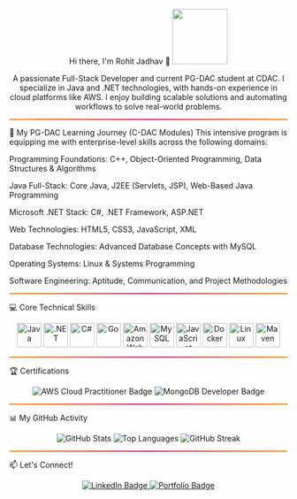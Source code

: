 <div align="center">

Hi there, I'm Rohit Jadhav 👋
<img src="https://www.google.com/search?q=https://media.giphy.com/media/v1.Y2lkPTc5MGI3NjExNTFkN2U5Y2U4MjBkMDIwOTI2M2QzM2I0NjQxYmFjM2ZlMTgxYmM3MSZlcD12MV9pbnRlcm5hbF9naWZzX2dpZklkJmN0PWc/M9gbBd9nbDrOTu1Mqx/giphy.gif" width="100" />

A passionate Full-Stack Developer and current PG-DAC student at CDAC.
I specialize in Java and .NET technologies, with hands-on experience in cloud platforms like AWS. I enjoy building scalable solutions and automating workflows to solve real-world problems.

</div>

<hr style="height:2px;border:none;color:#333;background:linear-gradient(to right, #ff8a00, #da1b60, #ff8a00);">

🚀 My PG-DAC Learning Journey (C-DAC Modules)
This intensive program is equipping me with enterprise-level skills across the following domains:

Programming Foundations: C++, Object-Oriented Programming, Data Structures & Algorithms

Java Full-Stack: Core Java, J2EE (Servlets, JSP), Web-Based Java Programming

Microsoft .NET Stack: C#, .NET Framework, ASP.NET

Web Technologies: HTML5, CSS3, JavaScript, XML

Database Technologies: Advanced Database Concepts with MySQL

Operating Systems: Linux & Systems Programming

Software Engineering: Aptitude, Communication, and Project Methodologies

<hr style="height:2px;border:none;color:#333;background:linear-gradient(to right, #ff8a00, #da1b60, #ff8a00);">

💻 Core Technical Skills
<p align="center">
<a href="https://www.java.com" target="_blank" rel="noreferrer"><img src="https://raw.githubusercontent.com/danielcranney/readme-generator/main/public/icons/skills/java-colored.svg" width="44" height="44" alt="Java" /></a>
<a href="https://dotnet.microsoft.com/" target="_blank" rel="noreferrer"><img src="https://raw.githubusercontent.com/danielcranney/readme-generator/main/public/icons/skills/dot-net-colored.svg" width="44" height="44" alt=".NET" /></a>
<a href="https://learn.microsoft.com/en-us/dotnet/csharp/" target="_blank" rel="noreferrer"><img src="https://raw.githubusercontent.com/danielcranney/readme-generator/main/public/icons/skills/csharp-colored.svg" width="44" height="44" alt="C#" /></a>
<a href="https://go.dev/" target="_blank" rel="noreferrer"><img src="https://www.google.com/search?q=https://raw.githubusercontent.com/danielcranney/readme-generator/main/public/icons/skills/go-colored.svg" width="44" height="44" alt="Go" /></a>
<a href="https://aws.amazon.com" target="_blank" rel="noreferrer"><img src="https://raw.githubusercontent.com/danielcranney/readme-generator/main/public/icons/skills/aws-colored.svg" width="44" height="44" alt="Amazon Web Services" /></a>
<a href="https://www.mysql.com/" target="_blank" rel="noreferrer"><img src="https://raw.githubusercontent.com/danielcranney/readme-generator/main/public/icons/skills/mysql-colored.svg" width="44" height="44" alt="MySQL" /></a>
<a href="https://www.javascript.com/" target="_blank" rel="noreferrer"><img src="https://www.google.com/search?q=https://raw.githubusercontent.com/danielcranney/readme-generator/main/public/icons/skills/javascript-colored.svg" width="44" height="44" alt="JavaScript" /></a>
<a href="https://www.docker.com/" target="_blank" rel="noreferrer"><img src="https://raw.githubusercontent.com/danielcranney/readme-generator/main/public/icons/skills/docker-colored.svg" width="44" height="44" alt="Docker" /></a>
<a href="https://www.linux.org/" target="_blank" rel="noreferrer"><img src="https://raw.githubusercontent.com/danielcranney/readme-generator/main/public/icons/skills/linux-colored.svg" width="44" height="44" alt="Linux" /></a>
<a href="https://maven.apache.org/" target="_blank" rel="noreferrer"><img src="https://www.google.com/search?q=https://raw.githubusercontent.com/devicons/devicon/master/icons/maven/maven-original-wordmark.svg" width="44" height="44" alt="Maven" /></a>
</p>

<hr style="height:2px;border:none;color:#333;background:linear-gradient(to right, #ff8a00, #da1b60, #ff8a00);">

🏆 Certifications
<p align="center">
<img src="https://www.google.com/search?q=https://img.shields.io/badge/AWS%2520Certified%2520Cloud%2520Practitioner-232F3E%3Fstyle%3Dfor-the-badge%26logo%3Damazonaws%26logoColor%3Dwhite" alt="AWS Cloud Practitioner Badge"/>
<img src="https://www.google.com/search?q=https://img.shields.io/badge/MongoDB%2520Developer%27s%2520Toolkit-47A248%3Fstyle%3Dfor-the-badge%26logo%3Dmongodb%26logoColor%3Dwhite" alt="MongoDB Developer Badge"/>
</p>

<hr style="height:2px;border:none;color:#333;background:linear-gradient(to right, #ff8a00, #da1b60, #ff8a00);">

📊 My GitHub Activity
<p align="center">
<img src="https://www.google.com/search?q=https://github-readme-stats.vercel.app/api%3Fusername%3Djadhavrohit0928%26show_icons%3Dtrue%26theme%3Dradical%26hide_border%3Dtrue%26border_radius%3D10" alt="GitHub Stats" />
<img src="https://www.google.com/search?q=https://github-readme-stats.vercel.app/api/top-langs/%3Fusername%3Djadhavrohit0928%26layout%3Dcompact%26theme%3Dradical%26hide_border%3Dtrue%26border_radius%3D10" alt="Top Languages" />
<img src="https://www.google.com/search?q=https://github-readme-streak-stats.herokuapp.com/%3Fuser%3Djadhavrohit0928%26theme%3Dradical%26hide_border%3Dtrue%26border_radius%3D10" alt="GitHub Streak" />
</p>

<hr style="height:2px;border:none;color:#333;background:linear-gradient(to right, #ff8a00, #da1b60, #ff8a00);">

📫 Let's Connect!
<p align="center">
<a href="[Your LinkedIn Profile URL]" target="_blank">
<img src="https://www.google.com/search?q=https://img.shields.io/badge/LinkedIn-0077B5%3Fstyle%3Dfor-the-badge%26logo%3Dlinkedin%26logoColor%3Dwhite" alt="LinkedIn Badge"/>
</a>
<a href="[Your Portfolio Website URL]" target="_blank">
<img src="https://www.google.com/search?q=https://img.shields.io/badge/Portfolio-255E63%3Fstyle%3Dfor-the-badge%26logo%3Dhyper%26logoColor%3Dwhite" alt="Portfolio Badge"/>
</a>
</p>
